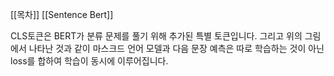 [[목차]]
[[Sentence Bert]]

CLS토큰은 BERT가 분류 문제를 풀기 위해 추가된 특별 토큰입니다. 그리고 위의 그림에서 나타난 것과 같이 마스크드 언어 모델과 다음 문장 예측은 따로 학습하는 것이 아닌 loss를 합하여 학습이 동시에 이루어집니다.
